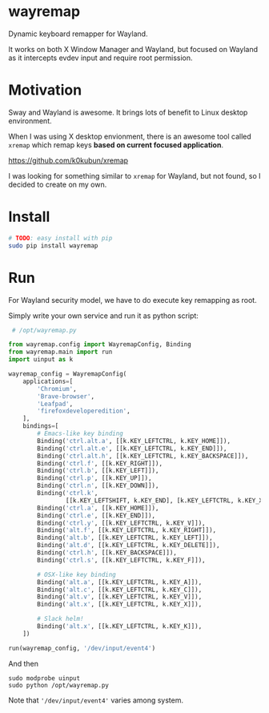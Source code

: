 # wayremap

Dynamic keyboard remapper for Wayland.

It works on both X Window Manager and Wayland, but focused on Wayland as it intercepts evdev input and require root permission.

# Motivation

Sway and Wayland is awesome. It brings lots of benefit to Linux desktop environment.

When I was using X desktop envionment, there is an awesome tool called `xremap` which remap keys **based on current focused application**.

https://github.com/k0kubun/xremap

I was looking for something similar to `xremap` for Wayland, but not found, so I decided to create on my own.

# Install

```bash
# TODO: easy install with pip
sudo pip install wayremap
```

# Run

For Wayland security model, we have to do execute key remapping as root.

Simply write your own service and run it as python script:

```python
 # /opt/wayremap.py

from wayremap.config import WayremapConfig, Binding
from wayremap.main import run
import uinput as k

wayremap_config = WayremapConfig(
    applications=[
        'Chromium',
        'Brave-browser',
        'Leafpad',
        'firefoxdeveloperedition',
    ],
    bindings=[
        # Emacs-like key binding
        Binding('ctrl.alt.a', [[k.KEY_LEFTCTRL, k.KEY_HOME]]),
        Binding('ctrl.alt.e', [[k.KEY_LEFTCTRL, k.KEY_END]]),
        Binding('ctrl.alt.h', [[k.KEY_LEFTCTRL, k.KEY_BACKSPACE]]),
        Binding('ctrl.f', [[k.KEY_RIGHT]]),
        Binding('ctrl.b', [[k.KEY_LEFT]]),
        Binding('ctrl.p', [[k.KEY_UP]]),
        Binding('ctrl.n', [[k.KEY_DOWN]]),
        Binding('ctrl.k',
                [[k.KEY_LEFTSHIFT, k.KEY_END], [k.KEY_LEFTCTRL, k.KEY_X]]),
        Binding('ctrl.a', [[k.KEY_HOME]]),
        Binding('ctrl.e', [[k.KEY_END]]),
        Binding('ctrl.y', [[k.KEY_LEFTCTRL, k.KEY_V]]),
        Binding('alt.f', [[k.KEY_LEFTCTRL, k.KEY_RIGHT]]),
        Binding('alt.b', [[k.KEY_LEFTCTRL, k.KEY_LEFT]]),
        Binding('alt.d', [[k.KEY_LEFTCTRL, k.KEY_DELETE]]),
        Binding('ctrl.h', [[k.KEY_BACKSPACE]]),
        Binding('ctrl.s', [[k.KEY_LEFTCTRL, k.KEY_F]]),

        # OSX-like key binding
        Binding('alt.a', [[k.KEY_LEFTCTRL, k.KEY_A]]),
        Binding('alt.c', [[k.KEY_LEFTCTRL, k.KEY_C]]),
        Binding('alt.v', [[k.KEY_LEFTCTRL, k.KEY_V]]),
        Binding('alt.x', [[k.KEY_LEFTCTRL, k.KEY_X]]),

        # Slack helm!
        Binding('alt.x', [[k.KEY_LEFTCTRL, k.KEY_K]]),
    ])

run(wayremap_config, '/dev/input/event4')

```

And then

```
sudo modprobe uinput
sudo python /opt/wayremap.py
```

Note that `'/dev/input/event4'` varies among system.
